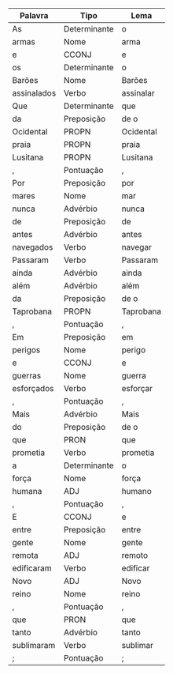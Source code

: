 | Palavra | Tipo | Lema |
|---------|------|------|
|As|Determinante|o|
|armas|Nome|arma|
|e|CCONJ|e|
|os|Determinante|o|
|Barões|Nome|Barões|
|assinalados|Verbo|assinalar|
|Que|Determinante|que|
|da|Preposição|de o|
|Ocidental|PROPN|Ocidental|
|praia|PROPN|praia|
|Lusitana|PROPN|Lusitana|
|,|Pontuação|,|
|Por|Preposição|por|
|mares|Nome|mar|
|nunca|Advérbio|nunca|
|de|Preposição|de|
|antes|Advérbio|antes|
|navegados|Verbo|navegar|
|Passaram|Verbo|Passaram|
|ainda|Advérbio|ainda|
|além|Advérbio|além|
|da|Preposição|de o|
|Taprobana|PROPN|Taprobana|
|,|Pontuação|,|
|Em|Preposição|em|
|perigos|Nome|perigo|
|e|CCONJ|e|
|guerras|Nome|guerra|
|esforçados|Verbo|esforçar|
|,|Pontuação|,|
|Mais|Advérbio|Mais|
|do|Preposição|de o|
|que|PRON|que|
|prometia|Verbo|prometia|
|a|Determinante|o|
|força|Nome|força|
|humana|ADJ|humano|
|,|Pontuação|,|
|E|CCONJ|e|
|entre|Preposição|entre|
|gente|Nome|gente|
|remota|ADJ|remoto|
|edificaram|Verbo|edificar|
|Novo|ADJ|Novo|
|reino|Nome|reino|
|,|Pontuação|,|
|que|PRON|que|
|tanto|Advérbio|tanto|
|sublimaram|Verbo|sublimar|
|;|Pontuação|;|
